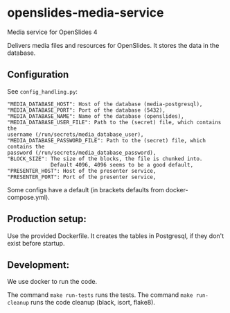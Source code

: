 # openslides-media-service
Media service for OpenSlides 4

Delivers media files and resources for OpenSlides. It stores the data in the
database.

## Configuration
See `config_handling.py`:
```
"MEDIA_DATABASE_HOST": Host of the database (media-postgresql),
"MEDIA_DATABASE_PORT": Port of the database (5432),
"MEDIA_DATABASE_NAME": Name of the database (openslides),
"MEDIA_DATABASE_USER_FILE": Path to the (secret) file, which contains the
username (/run/secrets/media_database_user),
"MEDIA_DATABASE_PASSWORD_FILE": Path to the (secret) file, which contains the
password (/run/secrets/media_database_password),
"BLOCK_SIZE": The size of the blocks, the file is chunked into.
              Default 4096, 4096 seems to be a good default,
"PRESENTER_HOST": Host of the presenter service,
"PRESENTER_PORT": Port of the presenter service,
```
Some configs have a default (in brackets defaults from docker-compose.yml).

## Production setup:
Use the provided Dockerfile. It creates the tables in Postgresql, if they don't
exist before startup.

## Development:
We use docker to run the code.

The command `make run-tests` runs the tests.
The command `make run-cleanup` runs the code cleanup (black, isort, flake8).


